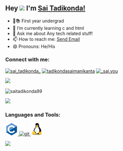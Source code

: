  ## Hey <img src="https://github.com/TheDudeThatCode/TheDudeThatCode/blob/master/Assets/Hi.gif" width="29">  I'm [ Sai Tadikonda!](https://bio.link/saitadikonda99) 

- 🔭📚 First year undergrad
- 🌱 I’m currently learning c and html
- 💬 Ask me about Any tech related stuff!
- 📫 How to reach me: <a href = "mailto: saiitadikonda7@gmail.com">Send Email</a>
- 😄 Pronouns: He/His


<h3 align="left">Connect with me:</h3>
<p align="left">
<a href="https://twitter.com/sai_tadikonda_" target="blank"><img align="center" src="https://raw.githubusercontent.com/rahuldkjain/github-profile-readme-generator/master/src/images/icons/Social/twitter.svg" alt="sai_tadikonda_" height="30" width="40" /></a>
<a href="https://linkedin.com/in/tadikondasaimanikanta" target="blank"><img align="center" src="https://raw.githubusercontent.com/rahuldkjain/github-profile-readme-generator/master/src/images/icons/Social/linked-in-alt.svg" alt="tadikondasaimanikanta" height="30" width="40" /></a>
<a href="https://instagram.com/_sai.you" target="blank"><img align="center" src="https://raw.githubusercontent.com/rahuldkjain/github-profile-readme-generator/master/src/images/icons/Social/instagram.svg" alt="_sai.you" height="30" width="40" /></a>
</p>  
 
 <img src="https://github-readme-stats.vercel.app/api?username=saitadikonda99&theme=radical&show_icons=true"/> <p><img  src="https://github-readme-streak-stats.herokuapp.com/?user=saitadikonda99&" alt="saitadikonda99 "  /></p>


<img  src="https://github-readme-stats.vercel.app/api/top-langs/?username=saitadikonda99&langs_count=8)](https://github.com/anuraghazra/github-readme-stats"/>
   
   
   
<h3   >   Languages and Tools:</h3>
<p > <a href="https://www.cprogramming.com/" target="_blank" rel="noreferrer"> <img src="https://raw.githubusercontent.com/devicons/devicon/master/icons/c/c-original.svg" alt="c" width="40" height="40"/> </a> <a href="https://git-scm.com/" target="_blank" rel="noreferrer"> <img src="https://www.vectorlogo.zone/logos/git-scm/git-scm-icon.svg" alt="git" width="40" height="40"/> </a> <a href="https://www.linux.org/" target="_blank" rel="noreferrer"> <img src="https://raw.githubusercontent.com/devicons/devicon/master/icons/linux/linux-original.svg" alt="linux" width="40" height="40"/> </a> </p>  <img src="https://img.shields.io/badge/mac%20os-000000?style=for-the-badge&logo=macos&logoColor=F0F0F0"/>
